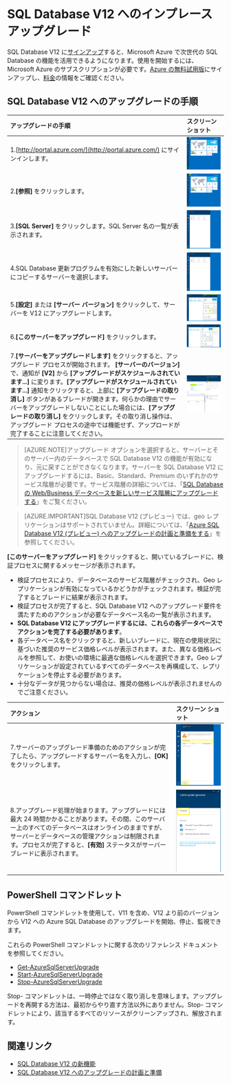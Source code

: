 <properties 
	pageTitle="SQL Database V12 へのアップグレード" 
	description="以前のバージョンの Azure SQL Database から Azure SQL Database V12 にアップグレードする方法について説明します。" 
	services="sql-database" 
	documentationCenter="" 
	authors="sonalmm" 
	manager="jeffreyg" 
	editor=""/>

<tags 
	ms.service="sql-database" 
	ms.devlang="na" 
	ms.topic="article" 
	ms.tgt_pltfrm="na" 
	ms.workload="data-management" 
	ms.date="05/15/2015" 
	ms.author="sonalm"/>


# SQL Database V12 へのインプレース アップグレード


SQL Database V12 に[サインアップ](https://portal.azure.com)すると、Microsoft Azure で次世代の SQL Database の機能を活用できるようになります。使用を開始するには、Microsoft Azure のサブスクリプションが必要です。[Azure の無料試用版](http://azure.microsoft.com/pricing/free-trial)にサインアップし、[料金](http://azure.microsoft.com/pricing/details/sql-database)の情報をご確認ください。


## SQL Database V12 へのアップグレードの手順


| アップグレードの手順 | スクリーン ショット |
| :--- | :--- |
| 1\.[http://portal.azure.com/](http://portal.azure.com/) にサインインします。 | ![新しい Azure ポータル][1] |
| 2\.**[参照]** をクリックします。 | ![サービスの参照][2] |
| 3\.**[SQL Server]** をクリックします。SQL Server 名の一覧が表示されます。 | ![SQL Server サービスの選択][3] |
| 4\.SQL Database 更新プログラムを有効にした新しいサーバーにコピーするサーバーを選択します。 | ![SQL Server の一覧の表示][4] |
| 5\.**[設定]** または **[サーバー バージョン]** をクリックして、サーバーを V12 にアップグレードします。 | ![最新のプレビュー機能][5] |
| 6\.**[このサーバーをアップグレード]** をクリックします。 | ![SQL Server からプレビュー版へのアップグレード][6] |
| 7\.**[サーバーをアップグレードします]** をクリックすると、アップグレード プロセスが開始されます。 **[サーバーのバージョン]** で、通知が **[V2]** から **[アップグレードがスケジュールされています...]** に変ります。**[アップグレードがスケジュールされています...]** 通知をクリックすると、上部に **[アップグレードの取り消し]** ボタンがあるブレードが開きます。何らかの理由でサーバーをアップグレードしないことにした場合には、**[アップグレードの取り消し]** をクリックします。その取り消し操作は、アップグレード プロセスの途中では機能せず、アップロードが完了することに注意してください。|![アップグレードの取り消し][9] 


> [AZURE.NOTE]アップグレード オプションを選択すると、サーバーとそのサーバー内のデータベースで SQL Database V12 の機能が有効になり、元に戻すことができなくなります。サーバーを SQL Database V12 にアップグレードするには、Basic、Standard、Premium のいずれかのサービス階層が必要です。サービス階層の詳細については、「[SQL Database の Web/Business データベースを新しいサービス階層にアップグレードする](sql-database-upgrade-new-service-tiers.md)」をご覧ください。


> [AZURE.IMPORTANT]SQL Database V12 (プレビュー) では、geo レプリケーションはサポートされていません。詳細については、「[Azure SQL Database V12 (プレビュー) へのアップグレードの計画と準備をする](sql-database-v12-plan-prepare-upgrade.md)」を参照してください。


**[このサーバーをアップグレード]** をクリックすると、開いているブレードに、検証プロセスに関するメッセージが表示されます。


- 検証プロセスにより、データベースのサービス階層がチェックされ、Geo レプリケーションが有効になっているかどうかがチェックされます。検証が完了するとブレードに結果が表示されます。 
- 検証プロセスが完了すると、SQL Database V12 へのアップグレード要件を満たすためのアクションが必要なデータベース名の一覧が表示されます。
 - **SQL Database V12 にアップグレードするには、これらの各データベースでアクションを完了する必要があります**。
- 各データベース名をクリックすると、新しいブレードに、現在の使用状況に基づいた推奨のサービス価格レベルが表示されます。また、異なる価格レベルを参照して、お使いの環境に最適な価格レベルを選択できます。Geo レプリケーションが設定されているすべてのデータベースを再構成して、レプリケーションを停止する必要があります。 
- 十分なデータが見つからない場合は、推奨の価格レベルが表示されませんのでご注意ください。 


| アクション | スクリーン ショット |
| :--- | :--- |
| 7\.サーバーのアップグレード準備のためのアクションが完了したら、アップグレードするサーバー名を入力し、**[OK]** をクリックします。 | ![アップグレードするサーバー名の確認][7] |
| 8\.アップグレード処理が始まります。アップグレードには最大 24 時間かかることがあります。その間、このサーバー上のすべてのデータベースはオンラインのままですが、サーバーとデータベースの管理アクションは制限されます。プロセスが完了すると、**[有効]** ステータスがサーバー ブレードに表示されます。 | ![プレビュー機能が有効になっていることの確認][8] |


## PowerShell コマンドレット


PowerShell コマンドレットを使用して、V11 を含め、V12 より前のバージョンから V12 への Azure SQL Database のアップグレードを開始、停止、監視できます。


これらの PowerShell コマンドレットに関する次のリファレンス ドキュメントを参照してください。


- [Get-AzureSqlServerUpgrade](http://msdn.microsoft.com/library/mt143621.aspx)
- [Start-AzureSqlServerUpgrade](http://msdn.microsoft.com/library/mt143623.aspx)
- [Stop-AzureSqlServerUpgrade](http://msdn.microsoft.com/library/mt143622.aspx)


Stop- コマンドレットは、一時停止ではなく取り消しを意味します。アップグレードを再開する方法は、最初からやり直す方法以外にありません。Stop- コマンドレットにより、該当するすべてのリソースがクリーンアップされ、解放されます。


## 関連リンク

-  [SQL Database V12 の新機能](sql-database-v12-whats-new.md) 
- [SQL Database V12 へのアップグレードの計画と準備](sql-database-v12-plan-prepare-upgrade.md)


<!--Image references-->
[1]: ./media/sql-database-v12-upgrade/firstscreenportal.png
[2]: ./media/sql-database-v12-upgrade/firstscreenportal.png
[3]: ./media/sql-database-v12-upgrade/sqlserverlist.png
[4]: ./media/sql-database-v12-upgrade/sqlserverlist.png
[5]: ./media/sql-database-v12-upgrade/latestprview.png
[6]: ./media/sql-database-v12-upgrade/upgrade.png
[7]: ./media/sql-database-v12-upgrade/typeservername.png
[8]: ./media/sql-database-v12-upgrade/enabled.png
[9]: ./media/sql-database-v12-upgrade/cancel.PNG
 

<!---HONumber=August15_HO6-->